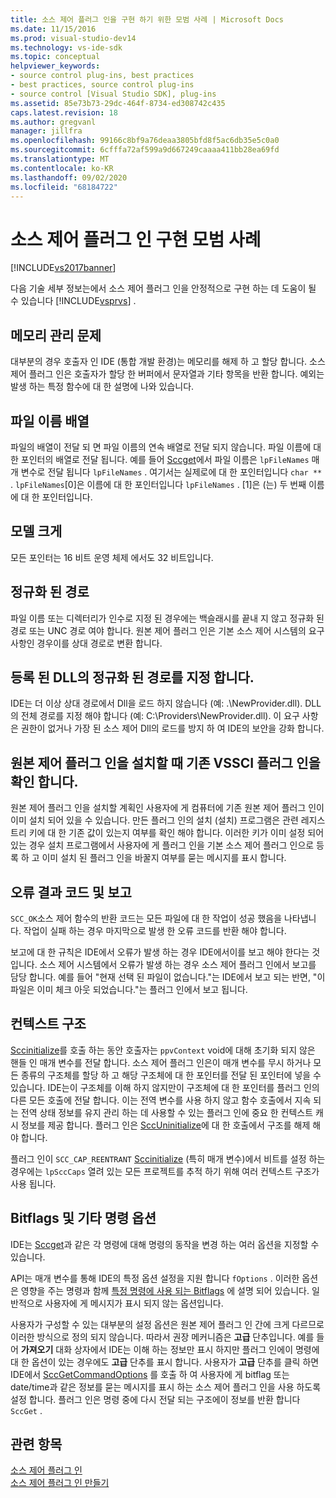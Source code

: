 ```yaml
---
title: 소스 제어 플러그 인을 구현 하기 위한 모범 사례 | Microsoft Docs
ms.date: 11/15/2016
ms.prod: visual-studio-dev14
ms.technology: vs-ide-sdk
ms.topic: conceptual
helpviewer_keywords:
- source control plug-ins, best practices
- best practices, source control plug-ins
- source control [Visual Studio SDK], plug-ins
ms.assetid: 85e73b73-29dc-464f-8734-ed308742c435
caps.latest.revision: 18
ms.author: gregvanl
manager: jillfra
ms.openlocfilehash: 99166c8bf9a76deaa3805bfd8f5ac6db35e5c0a0
ms.sourcegitcommit: 6cfffa72af599a9d667249caaaa411bb28ea69fd
ms.translationtype: MT
ms.contentlocale: ko-KR
ms.lasthandoff: 09/02/2020
ms.locfileid: "68184722"
---
```

# <a name="best-practices-for-implementing-a-source-control-plug-in"></a>소스 제어 플러그 인 구현 모범 사례
[!INCLUDE[vs2017banner](../includes/vs2017banner.md)]

다음 기술 세부 정보는에서 소스 제어 플러그 인을 안정적으로 구현 하는 데 도움이 될 수 있습니다 [!INCLUDE[vsprvs](../includes/vsprvs-md.md)] .  
  
## <a name="memory-management-issues"></a>메모리 관리 문제  
 대부분의 경우 호출자 인 IDE (통합 개발 환경)는 메모리를 해제 하 고 할당 합니다. 소스 제어 플러그 인은 호출자가 할당 한 버퍼에서 문자열과 기타 항목을 반환 합니다. 예외는 발생 하는 특정 함수에 대 한 설명에 나와 있습니다.  
  
## <a name="arrays-of-file-names"></a>파일 이름 배열  
 파일의 배열이 전달 되 면 파일 이름의 연속 배열로 전달 되지 않습니다. 파일 이름에 대 한 포인터의 배열로 전달 됩니다. 예를 들어 [Sccget](../extensibility/sccget-function.md)에서 파일 이름은 `lpFileNames` 매개 변수로 전달 됩니다 `lpFileNames` . 여기서는 실제로에 대 한 포인터입니다 `char **` . `lpFileNames`[0]은 이름에 대 한 포인터입니다 `lpFileNames` . [1]은 (는) 두 번째 이름에 대 한 포인터입니다.  
  
## <a name="large-model"></a>모델 크게  
 모든 포인터는 16 비트 운영 체제 에서도 32 비트입니다.  
  
## <a name="fully-qualified-paths"></a>정규화 된 경로  
 파일 이름 또는 디렉터리가 인수로 지정 된 경우에는 백슬래시를 끝내 지 않고 정규화 된 경로 또는 UNC 경로 여야 합니다. 원본 제어 플러그 인은 기본 소스 제어 시스템의 요구 사항인 경우이를 상대 경로로 변환 합니다.  
  
## <a name="specify-a-fully-qualified-path-for-the-registered-dll"></a>등록 된 DLL의 정규화 된 경로를 지정 합니다.  
 IDE는 더 이상 상대 경로에서 Dll을 로드 하지 않습니다 (예: .\NewProvider.dll). DLL의 전체 경로를 지정 해야 합니다 (예: C:\Providers\NewProvider.dll). 이 요구 사항은 권한이 없거나 가장 된 소스 제어 Dll의 로드를 방지 하 여 IDE의 보안을 강화 합니다.  
  
## <a name="check-for-an-existing-vssci-plug-in-when-you-install-your-source-control-plug-in"></a>원본 제어 플러그 인을 설치할 때 기존 VSSCI 플러그 인을 확인 합니다.  
 원본 제어 플러그 인을 설치할 계획인 사용자에 게 컴퓨터에 기존 원본 제어 플러그 인이 이미 설치 되어 있을 수 있습니다. 만든 플러그 인의 설치 (설치) 프로그램은 관련 레지스트리 키에 대 한 기존 값이 있는지 여부를 확인 해야 합니다. 이러한 키가 이미 설정 되어 있는 경우 설치 프로그램에서 사용자에 게 플러그 인을 기본 소스 제어 플러그 인으로 등록 하 고 이미 설치 된 플러그 인을 바꿀지 여부를 묻는 메시지를 표시 합니다.  
  
## <a name="error-result-codes-and-reporting"></a>오류 결과 코드 및 보고  
 `SCC_OK`소스 제어 함수의 반환 코드는 모든 파일에 대 한 작업이 성공 했음을 나타냅니다. 작업이 실패 하는 경우 마지막으로 발생 한 오류 코드를 반환 해야 합니다.  
  
 보고에 대 한 규칙은 IDE에서 오류가 발생 하는 경우 IDE에서이를 보고 해야 한다는 것입니다. 소스 제어 시스템에서 오류가 발생 하는 경우 소스 제어 플러그 인에서 보고를 담당 합니다. 예를 들어 "현재 선택 된 파일이 없습니다."는 IDE에서 보고 되는 반면, "이 파일은 이미 체크 아웃 되었습니다."는 플러그 인에서 보고 됩니다.  
  
## <a name="the-context-structure"></a>컨텍스트 구조  
 [Sccinitialize](../extensibility/sccinitialize-function.md)를 호출 하는 동안 호출자는 `ppvContext` void에 대해 초기화 되지 않은 핸들 인 매개 변수를 전달 합니다. 소스 제어 플러그 인은이 매개 변수를 무시 하거나 모든 종류의 구조체를 할당 하 고 해당 구조체에 대 한 포인터를 전달 된 포인터에 넣을 수 있습니다. IDE는이 구조체를 이해 하지 않지만이 구조체에 대 한 포인터를 플러그 인의 다른 모든 호출에 전달 합니다. 이는 전역 변수를 사용 하지 않고 함수 호출에서 지속 되는 전역 상태 정보를 유지 관리 하는 데 사용할 수 있는 플러그 인에 중요 한 컨텍스트 캐시 정보를 제공 합니다. 플러그 인은 [SccUninitialize](../extensibility/sccuninitialize-function.md)에 대 한 호출에서 구조를 해제 해야 합니다.  
  
 플러그 인이 `SCC_CAP_REENTRANT` [Sccinitialize](../extensibility/sccinitialize-function.md) (특히 매개 변수)에서 비트를 설정 하는 경우에는 `lpSccCaps` 열려 있는 모든 프로젝트를 추적 하기 위해 여러 컨텍스트 구조가 사용 됩니다.  
  
## <a name="bitflags-and-other-command-options"></a>Bitflags 및 기타 명령 옵션  
 IDE는 [Sccget](../extensibility/sccget-function.md)과 같은 각 명령에 대해 명령의 동작을 변경 하는 여러 옵션을 지정할 수 있습니다.  
  
 API는 매개 변수를 통해 IDE의 특정 옵션 설정을 지원 합니다 `fOptions` . 이러한 옵션은 영향을 주는 명령과 함께 [특정 명령에 사용 되는 Bitflags](../extensibility/bitflags-used-by-specific-commands.md) 에 설명 되어 있습니다. 일반적으로 사용자에 게 메시지가 표시 되지 않는 옵션입니다.  
  
 사용자가 구성할 수 있는 대부분의 설정 옵션은 원본 제어 플러그 인 간에 크게 다르므로 이러한 방식으로 정의 되지 않습니다. 따라서 권장 메커니즘은 **고급** 단추입니다. 예를 들어 **가져오기** 대화 상자에서 IDE는 이해 하는 정보만 표시 하지만 플러그 인에이 명령에 대 한 옵션이 있는 경우에도 **고급** 단추를 표시 합니다. 사용자가 **고급** 단추를 클릭 하면 IDE에서 [SccGetCommandOptions](../extensibility/sccgetcommandoptions-function.md) 를 호출 하 여 사용자에 게 bitflag 또는 date/time과 같은 정보를 묻는 메시지를 표시 하는 소스 제어 플러그 인을 사용 하도록 설정 합니다. 플러그 인은 명령 중에 다시 전달 되는 구조에이 정보를 반환 합니다 `SccGet` .  
  
## <a name="see-also"></a>관련 항목  
 [소스 제어 플러그 인](../extensibility/source-control-plug-ins.md)   
 [소스 제어 플러그 인 만들기](../extensibility/internals/creating-a-source-control-plug-in.md)
